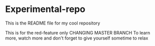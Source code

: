 # Experimental-repo

This is the README file for my cool repository

This is for the red-feature only
CHANGING MASTER BRANCH
To learn more, watch more and don't forget to give yourself sometime to relax

